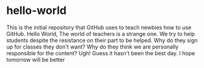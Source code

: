 # hello-world
This is the initial repository that GitHub uses to teach newbies how to use GitHub.
Hello World,
The world of teachers is a strange one.  We try to help students despite the resistance on their part to be helped.
Why do they sign up for classes they don't want?  Why do they think we are personally responsible for the content?
Ugh!  Guess it hasn't been the best day.
I hope tomorrow will be better
